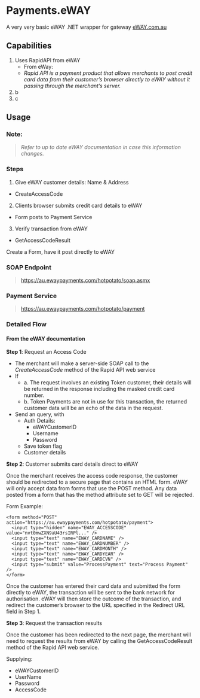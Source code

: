 Payments.eWAY
=============

A very very basic eWAY .NET wrapper for gateway [eWAY.com.au]( http://www.eway.com.au/ )



## Capabilities

1. Uses RapidAPI from eWAY  
   - From eWay:
   - *Rapid API is a payment product that allows merchants to post credit card data from their customer’s browser 
directly to eWAY without it passing through the merchant’s server.*
1. b   
1. c



## Usage

### Note:
 > *Refer to up to date eWAY documentation in case this information changes.*

### Steps

1. Give eWAY customer details: Name & Address
 - CreateAccessCode
2. Clients browser submits credit card details to eWAY
  - Form posts to Payment Service
3. Verify transaction from eWAY
  - GetAccessCodeResult

Create a Form, have it post directly to eWAY


### SOAP Endpoint

> https://au.ewaypayments.com/hotpotato/soap.asmx

### Payment Service

> https://au.ewaypayments.com/hotpotato/payment




### Detailed Flow 
#### From the eWAY documentation

**Step 1**: Request an Access Code  

 - The merchant will make a server-side SOAP call to the *CreateAccessCode* method of the Rapid API web service
 - If   
   - a. The request involves an existing Token customer, their details will be returned in the response including the masked credit card number.
   - b. Token Payments are not in use for this transaction, the returned customer data will be an echo of the data in the request.
 - Send an query, with
   - Auth Details: 
     - eWAYCustomerID
     - Username
     - Password
   - Save token flag
   - Customer details

**Step 2**: Customer submits card details direct to eWAY

Once the merchant receives the access code response, the customer should be redirected to a secure page that contains an HTML form. eWAY will only accept data from forms that use the POST method. Any data posted from a form that has the method attribute set to GET will be rejected.

Form Example:
	
	<form method="POST" action="https://au.ewaypayments.com/hotpotato/payment">
	  <input type="hidden" name="EWAY_ACCESSCODE" value="nvt0mwZXN9aU43rsIRPl..." />
	  <input type="text" name="EWAY_CARDNAME" />
	  <input type="text" name="EWAY_CARDNUMBER" />
	  <input type="text" name="EWAY_CARDMONTH" />
	  <input type="text" name="EWAY_CARDYEAR" />
	  <input type="text" name="EWAY_CARDCVN" />
	  <input type="submit" value="ProcessPayment" text="Process Payment" />
	</form>

Once the customer has entered their card data and submitted the form directly to eWAY, the transaction will be sent to the bank network for authorisation. eWAY will then store the outcome of the transaction, and redirect the customer’s browser to the URL specified in the Redirect URL field in Step 1.


**Step 3**: Request the transaction results

Once the customer has been redirected to the next page, the merchant will need to request the results from eWAY by calling the GetAccessCodeResult method of the Rapid API web service.

Supplying:
 - eWAYCustomerID
 - UserName
 - Password
 - AccessCode


